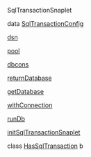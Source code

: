 SqlTransactionSnaplet

data [SqlTransactionConfig](SqlTransactionSnaplet.html#t:SqlTransactionConfig)

[dsn](SqlTransactionSnaplet.html#v:dsn)

[pool](SqlTransactionSnaplet.html#v:pool)

[dbcons](SqlTransactionSnaplet.html#v:dbcons)

[returnDatabase](SqlTransactionSnaplet.html#v:returnDatabase)

[getDatabase](SqlTransactionSnaplet.html#v:getDatabase)

[withConnection](SqlTransactionSnaplet.html#v:withConnection)

[runDb](SqlTransactionSnaplet.html#v:runDb)

[initSqlTransactionSnaplet](SqlTransactionSnaplet.html#v:initSqlTransactionSnaplet)

class [HasSqlTransaction](SqlTransactionSnaplet.html#t:HasSqlTransaction) b

